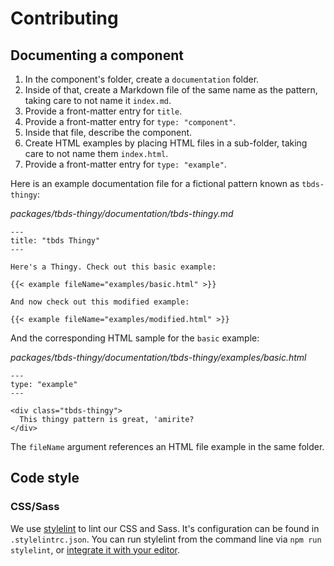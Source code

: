 # Contributing

## Documenting a component

1. In the component's folder, create a `documentation` folder.
1. Inside of that, create a Markdown file of the same name as the pattern,
   taking care to not name it `index.md`.
1. Provide a front-matter entry for `title`.
1. Provide a front-matter entry for `type: "component"`.
1. Inside that file, describe the component.
1. Create HTML examples by placing HTML files in a sub-folder, taking care to
   not name them `index.html`.
1. Provide a front-matter entry for `type: "example"`.

Here is an example documentation file for a fictional pattern known as
`tbds-thingy`:

*packages/tbds-thingy/documentation/tbds-thingy.md*
```
---
title: "tbds Thingy"
---

Here's a Thingy. Check out this basic example:

{{< example fileName="examples/basic.html" >}}

And now check out this modified example:

{{< example fileName="examples/modified.html" >}}

```

And the corresponding HTML sample for the `basic` example:

*packages/tbds-thingy/documentation/tbds-thingy/examples/basic.html*
```
---
type: "example"
---

<div class="tbds-thingy">
  This thingy pattern is great, 'amirite?
</div>

```

The `fileName` argument references an HTML file example in the same folder.

## Code style

### CSS/Sass

We use [stylelint][stylelint] to lint our CSS and Sass. It's configuration can
be found in `.stylelintrc.json`. You can run stylelint from the command line via
`npm run stylelint`, or [integrate it with your editor][editor-integration].

[stylelint]: https://stylelint.io/
[editor-integration]: https://stylelint.io/user-guide/complementary-tools/#editor-plugins
